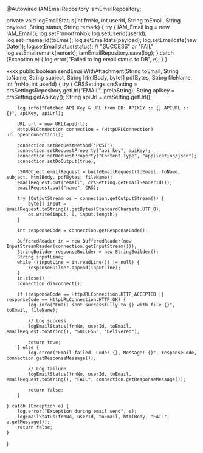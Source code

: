 @Autowired
IAMEmailRepository iamEmailRepository;

private void logEmailStatus(int frnNo, int userId, String toEmail, String payload, String status, String remark) {
    try {
        IAM_Email log = new IAM_Email();
        log.setFrnno(frnNo);
        log.setUserid(userId);
        log.setFrnemailid(toEmail);
        log.setEmaildata(payload);
        log.setEmaildate(new Date());
        log.setEmailstatus(status); // "SUCCESS" or "FAIL"
        log.setEmailremark(remark);
        iamEmailRepository.save(log);
    } catch (Exception e) {
        log.error("Failed to log email status to DB", e);
    }
}


xxxx
public boolean sendEmailWithAttachment(String toEmail, String toName, String subject, String htmlBody, byte[] pdfBytes, String fileName, int frnNo, int userId) {
    try {
        CRSSettings crsSetting = crsSettingsRepository.getUrl("EMAIL", preIpString);
        String apiKey = crsSetting.getApiKey();
        String apiUrl = crsSetting.getUrl();

        log.info("Fetched API Key & URL from DB: APIKEY :: {} APIURL :: {}", apiKey, apiUrl);

        URL url = new URL(apiUrl);
        HttpURLConnection connection = (HttpURLConnection) url.openConnection();

        connection.setRequestMethod("POST");
        connection.setRequestProperty("api_key", apiKey);
        connection.setRequestProperty("Content-Type", "application/json");
        connection.setDoOutput(true);

        JSONObject emailRequest = buildEmailRequest(toEmail, toName, subject, htmlBody, pdfBytes, fileName);
        emailRequest.put("email", crsSetting.getEmailSenderId());
        emailRequest.put("name", CRS);

        try (OutputStream os = connection.getOutputStream()) {
            byte[] input = emailRequest.toString().getBytes(StandardCharsets.UTF_8);
            os.write(input, 0, input.length);
        }

        int responseCode = connection.getResponseCode();

        BufferedReader in = new BufferedReader(new InputStreamReader(connection.getInputStream()));
        StringBuilder responseBuilder = new StringBuilder();
        String inputLine;
        while ((inputLine = in.readLine()) != null) {
            responseBuilder.append(inputLine);
        }
        in.close();
        connection.disconnect();

        if (responseCode == HttpURLConnection.HTTP_ACCEPTED || responseCode == HttpURLConnection.HTTP_OK) {
            log.info("Email sent successfully to {} with file {}", toEmail, fileName);

            // Log success
            logEmailStatus(frnNo, userId, toEmail, emailRequest.toString(), "SUCCESS", "Delivered");

            return true;
        } else {
            log.error("Email failed. Code: {}, Message: {}", responseCode, connection.getResponseMessage());

            // Log failure
            logEmailStatus(frnNo, userId, toEmail, emailRequest.toString(), "FAIL", connection.getResponseMessage());

            return false;
        }

    } catch (Exception e) {
        log.error("Exception during email send", e);
        logEmailStatus(frnNo, userId, toEmail, htmlBody, "FAIL", e.getMessage());
        return false;
    }
}